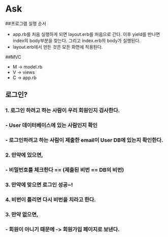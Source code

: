 # Ask

##프로그램 실행 순서
- app.rb를 처음 실행하게 되면 layout.erb를 처음으로 간다. 이후 yield를 만나면
  index의 body부분을 찾는다. 그리고 index.erb의 body가 실행된다.
- layout.erb에서 만든 것은 모든 화면에 적용된다.

##MVC
- M -> model.rb
- V -> views
- C -> app.rb

## 로그인?
### 1. 로그인 하려고 하는 사람이 우리 회원인지 검사한다.
###  - User 데이터베이스에 있는 사람인지 확인
###  - 로그인하려고 하는 사람이 제출한 email이 User DB에 있는지 확인한다.
### 2. 만약에 있으면,
###  - 비밀번호를 체크한다 == (제출된 비번 == DB의 비번)
###     3. 만약에 맞으면 로그인 성공~!
###     4. 비번이 틀리면 다시 비번을 치라고 한다.
### 3. 만약 없으면,
###  - 회원이 아니기 때문에 -> 회원가입 페이지로 보낸다.
